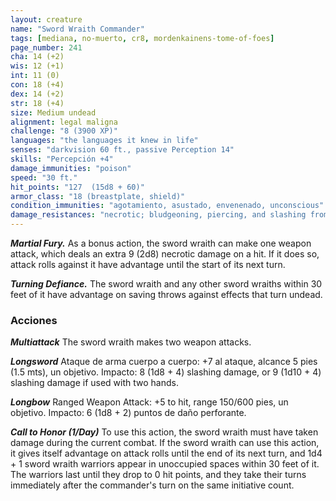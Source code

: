 ```yaml
---
layout: creature
name: "Sword Wraith Commander"
tags: [mediana, no-muerto, cr8, mordenkainens-tome-of-foes]
page_number: 241
cha: 14 (+2)
wis: 12 (+1)
int: 11 (0)
con: 18 (+4)
dex: 14 (+2)
str: 18 (+4)
size: Medium undead
alignment: legal maligna
challenge: "8 (3900 XP)"
languages: "the languages it knew in life"
senses: "darkvision 60 ft., passive Perception 14"
skills: "Percepción +4"
damage_immunities: "poison"
speed: "30 ft."
hit_points: "127  (15d8 + 60)"
armor_class: "18 (breastplate, shield)"
condition_immunities: "agotamiento, asustado, envenenado, unconscious"
damage_resistances: "necrotic; bludgeoning, piercing, and slashing from nonmagical attacks"
---
```


***Martial Fury.*** As a bonus action, the sword wraith can make one weapon attack, which deals an extra 9 (2d8) necrotic damage on a hit. If it does so, attack rolls against it have advantage until the start of its next turn.

***Turning Defiance.*** The sword wraith and any other sword wraiths within 30 feet of it have advantage on saving throws against effects that turn undead.

### Acciones

***Multiattack*** The sword wraith makes two weapon attacks.

***Longsword*** Ataque de arma cuerpo a cuerpo: +7 al ataque, alcance 5 pies (1.5 mts), un objetivo. Impacto: 8 (1d8 + 4) slashing damage, or 9 (1d10 + 4) slashing damage if used with two hands.

***Longbow*** Ranged Weapon Attack: +5 to hit, range 150/600 pies, un objetivo. Impacto: 6 (1d8 + 2) puntos de daño perforante.

***Call to Honor (1/Day)*** To use this action, the sword wraith must have taken damage during the current combat. If the sword wraith can use this action, it gives itself advantage on attack rolls until the end of its next turn, and 1d4 + 1 sword wraith warriors appear in unoccupied spaces within 30 feet of it. The warriors last until they drop to 0 hit points, and they take their turns immediately after the commander's turn on the same initiative count.